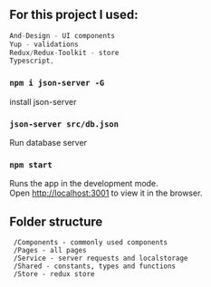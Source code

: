 ## For this project I used:
```c
And-Design - UI components
Yup - validations
Redux/Redux-Toolkit - store
Typescript,
```

### `npm i json-server -G`
install json-server

### `json-server src/db.json`
Run database server

### `npm start`

Runs the app in the development mode.\
Open [http://localhost:3001](http://localhost:3001) to view it in the browser.

## Folder structure
```
 /Components - commonly used components
 /Pages - all pages
 /Service - server requests and localstorage
 /Shared - constants, types and functions
 /Store - redux store
 ```

